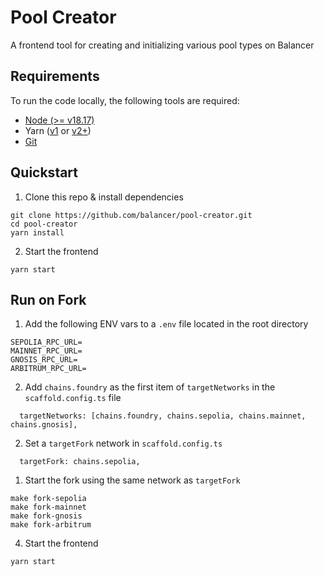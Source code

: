 # Pool Creator

A frontend tool for creating and initializing various pool types on Balancer

## Requirements

To run the code locally, the following tools are required:

- [Node (>= v18.17)](https://nodejs.org/en/download/)
- Yarn ([v1](https://classic.yarnpkg.com/en/docs/install/) or [v2+](https://yarnpkg.com/getting-started/install))
- [Git](https://git-scm.com/downloads)

## Quickstart

1. Clone this repo & install dependencies

```
git clone https://github.com/balancer/pool-creator.git
cd pool-creator
yarn install
```

2. Start the frontend

```
yarn start
```

## Run on Fork

1. Add the following ENV vars to a `.env` file located in the root directory

```
SEPOLIA_RPC_URL=
MAINNET_RPC_URL=
GNOSIS_RPC_URL=
ARBITRUM_RPC_URL=
```

2. Add `chains.foundry` as the first item of `targetNetworks` in the `scaffold.config.ts` file

```
  targetNetworks: [chains.foundry, chains.sepolia, chains.mainnet, chains.gnosis],
```

2. Set a `targetFork` network in `scaffold.config.ts`

```
  targetFork: chains.sepolia,
```

1. Start the fork using the same network as `targetFork`

```
make fork-sepolia
make fork-mainnet
make fork-gnosis
make fork-arbitrum
```

4. Start the frontend

```
yarn start
```
